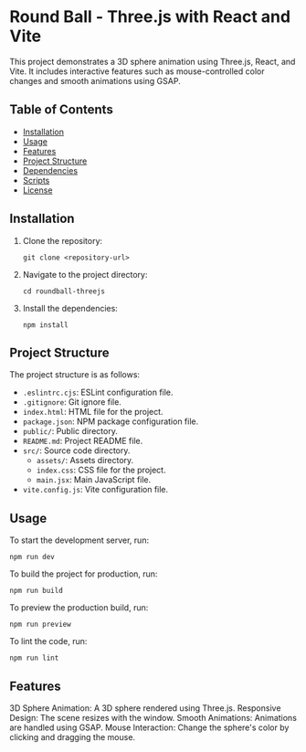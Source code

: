# Round Ball - Three.js with React and Vite

This project demonstrates a 3D sphere animation using Three.js, React, and Vite. It includes interactive features such as mouse-controlled color changes and smooth animations using GSAP.

## Table of Contents

- [Installation](#installation)
- [Usage](#usage)
- [Features](#features)
- [Project Structure](#project-structure)
- [Dependencies](#dependencies)
- [Scripts](#scripts)
- [License](#license)

## Installation

1. Clone the repository:
    ```
    git clone <repository-url>
    ```
2. Navigate to the project directory:
    ```
    cd roundball-threejs
    ```
3. Install the dependencies:
    ```
    npm install
    ```

## Project Structure

The project structure is as follows:

- `.eslintrc.cjs`: ESLint configuration file.
- `.gitignore`: Git ignore file.
- `index.html`: HTML file for the project.
- `package.json`: NPM package configuration file.
- `public/`: Public directory.
- `README.md`: Project README file.
- `src/`: Source code directory.
    - `assets/`: Assets directory.
    - `index.css`: CSS file for the project.
    - `main.jsx`: Main JavaScript file.
- `vite.config.js`: Vite configuration file.

## Usage

To start the development server, run:
```
npm run dev
```

To build the project for production, run:
```
npm run build
```

To preview the production build, run:
```
npm run preview
```

To lint the code, run:
```
npm run lint
```

## Features
3D Sphere Animation: A 3D sphere rendered using Three.js.
Responsive Design: The scene resizes with the window.
Smooth Animations: Animations are handled using GSAP.
Mouse Interaction: Change the sphere's color by clicking and dragging the mouse.

